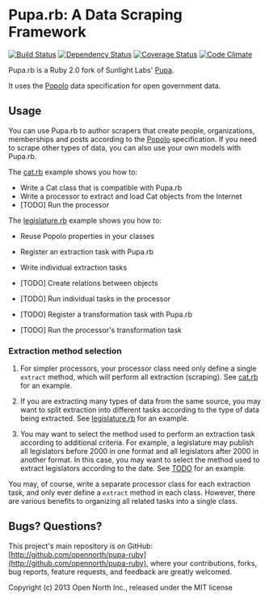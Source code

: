 # Pupa.rb: A Data Scraping Framework

[![Build Status](https://secure.travis-ci.org/opennorth/pupa-ruby.png)](http://travis-ci.org/opennorth/pupa-ruby)
[![Dependency Status](https://gemnasium.com/opennorth/pupa-ruby.png)](https://gemnasium.com/opennorth/pupa-ruby)
[![Coverage Status](https://coveralls.io/repos/opennorth/pupa-ruby/badge.png?branch=master)](https://coveralls.io/r/opennorth/pupa-ruby)
[![Code Climate](https://codeclimate.com/github/opennorth/pupa-ruby.png)](https://codeclimate.com/github/opennorth/pupa-ruby)

Pupa.rb is a Ruby 2.0 fork of Sunlight Labs' [Pupa](https://github.com/opencivicdata/pupa).

It uses the [Popolo](http://popoloproject.com/) data specification for open government data.

## Usage

You can use Pupa.rb to author scrapers that create people, organizations, memberships and posts according to the [Popolo](http://popoloproject.com/) specification. If you need to scrape other types of data, you can also use your own models with Pupa.rb.

The [cat.rb](https://github.com/opennorth/pupa-ruby/blob/master/docs/cat.html) example shows you how to:

* Write a Cat class that is compatible with Pupa.rb
* Write a processor to extract and load Cat objects from the Internet
* [TODO] Run the processor

The [legislature.rb](https://github.com/opennorth/pupa-ruby/blob/master/docs/legislature.html) example shows you how to:

* Reuse Popolo properties in your classes
* Register an extraction task with Pupa.rb
* Write individual extraction tasks
* [TODO] Create relations between objects
* [TODO] Run individual tasks in the processor

* [TODO] Register a transformation task with Pupa.rb
* [TODO] Run the processor's transformation task

### Extraction method selection

1.  For simpler processors, your processor class need only define a single `extract` method, which will perform all extraction (scraping). See [cat.rb](https://github.com/opennorth/pupa-ruby/blob/master/docs/cat.html) for an example.

1.  If you are extracting many types of data from the same source, you may want to split extraction into different tasks according to the type of data being extracted. See [legislature.rb](https://github.com/opennorth/pupa-ruby/blob/master/docs/legislature.html) for an example.

1.  You may want to select the method used to perform an extraction task according to additional criteria. For example, a legislature may publish all legislators before 2000 in one format and all legislators after 2000 in another format. In this case, you may want to select the method used to extract legislators according to the date. See [TODO](https://github.com/opennorth/pupa-ruby/blob/master/docs/TODO.html) for an example.

You may, of course, write a separate processor class for each extraction task, and only ever define a `extract` method in each class. However, there are various benefits to organizing all related tasks into a single class.

## Bugs? Questions?

This project's main repository is on GitHub: [http://github.com/opennorth/pupa-ruby](http://github.com/opennorth/pupa-ruby), where your contributions, forks, bug reports, feature requests, and feedback are greatly welcomed.

Copyright (c) 2013 Open North Inc., released under the MIT license
